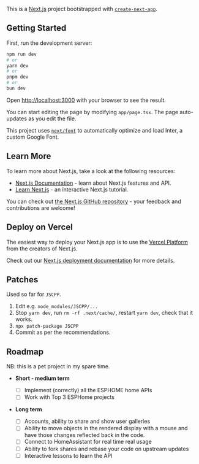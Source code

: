 This is a [Next.js](https://nextjs.org/) project bootstrapped with [`create-next-app`](https://github.com/vercel/next.js/tree/canary/packages/create-next-app).

## Getting Started

First, run the development server:

```bash
npm run dev
# or
yarn dev
# or
pnpm dev
# or
bun dev
```

Open [http://localhost:3000](http://localhost:3000) with your browser to see the result.

You can start editing the page by modifying `app/page.tsx`. The page auto-updates as you edit the file.

This project uses [`next/font`](https://nextjs.org/docs/basic-features/font-optimization) to automatically optimize and load Inter, a custom Google Font.

## Learn More

To learn more about Next.js, take a look at the following resources:

- [Next.js Documentation](https://nextjs.org/docs) - learn about Next.js features and API.
- [Learn Next.js](https://nextjs.org/learn) - an interactive Next.js tutorial.

You can check out [the Next.js GitHub repository](https://github.com/vercel/next.js/) - your feedback and contributions are welcome!

## Deploy on Vercel

The easiest way to deploy your Next.js app is to use the [Vercel Platform](https://vercel.com/new?utm_medium=default-template&filter=next.js&utm_source=create-next-app&utm_campaign=create-next-app-readme) from the creators of Next.js.

Check out our [Next.js deployment documentation](https://nextjs.org/docs/deployment) for more details.

## Patches

Used so far for `JSCPP`.

1. Edit e.g. `node_modules/JSCPP/...`
1. Stop `yarn dev`, run `rm -rf .next/cache/`, restart `yarn dev`, check that it works.
1. `npx patch-package JSCPP`
1. Commit as per the recommendations.

## Roadmap

NB: this is a pet project in my spare time.

- **Short - medium term**

  - [ ] Implement (correctly) all the ESPHOME home APIs
  - [ ] Work with Top 3 ESPHome projects

- **Long term**

  - [ ] Accounts, ability to share and show user galleries
  - [ ] Ability to move objects in the rendered display with a mouse
        and have those changes reflected back in the code.
  - [ ] Connect to HomeAssistant for real time real usage
  - [ ] Ability to fork shares and rebase your code on upstream updates
  - [ ] Interactive lessons to learn the API
